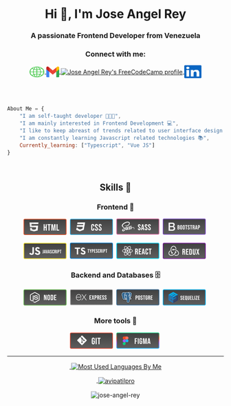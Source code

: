 <!-- <h1 align="center">
      <a href="https://git.io/typing-svg">
      <img src="https://readme-typing-svg.herokuapp.com/?font=roboto&color=%2364F73D&size=40&center=true&vCenter=true&lines=Hello!+👋;I'm+Jose+Angel+Rey...;Good+to+see+you+here!&center=true&size=35&color=4bc46b">
    </a>
</h1> -->

<!-- <h1 align="center">Hi <img src="./icons/Hi.gif" width="40px">, I'm Jose Angel Rey</h1> -->
<h1 align="center">Hi 👋, I'm Jose Angel Rey</h1>
<h3 align="center">A passionate Frontend Developer from Venezuela</h3>
<!-- <p align="center"> <img src="https://komarev.com/ghpvc/?username=Jose-Angel-Rey&label=Profile%20views&color=0f7d16&style=flat" alt="Jose-Angel-Rey" /> </p> -->

<h3 align="center">Connect with me:</h3>
<p align="center">
<!--   <a href="#" target="_blank">
    <img align="center" src="#" alt="Jose Angel Rey" height="30" width="40" />
  </a> -->
  <a href="https://jose-angel-rey.vercel.app/" target="_blank">
    <img align="center" src="./icons/Web.svg" alt="Jose Angel Rey" height="25" width="35" />
  </a>
  <a href="mailto:dev.joseangel.rey@gmail.com" target="_blank">
    <img align="center" src="./icons/logos_google-gmail.svg" alt="Jose Angel Rey" height="25" width="30" />
  </a>
 <a href="https://www.freecodecamp.org/jose-angel-rey" target="_blank">
    <img align="center" src="https://cdn.jsdelivr.net/npm/simple-icons@5.4.0/icons/freecodecamp.svg" alt="Jose Angel Rey's FreeCodeCamp profile" height="30" width="40" />
  </a>
  <a href="https://www.linkedin.com/in/jose-angel-rey/" target="_blank">
    <img align="center" src="./icons/logos_linkedin-icon.svg" alt="Jose Angel Rey" height="30" width="40" />
  </a>
</p>

<br><br>

```js
About Me = {
    "I am self-taught developer 👨🏻‍💻",
    "I am mainly interested in Frontend Development 💻",
    "I like to keep abreast of trends related to user interface design 🎨",
    "I am constantly learning Javascript related technologies 📚",
    Currently_learning: ["Typescript", "Vue JS"]
}
```

<br>
<!-- ----------------------------------------------------------------------------------- -->
<!-- <h2 align="center">Skills <img src = "https://media2.giphy.com/media/QssGEmpkyEOhBCb7e1/giphy.gif?cid=ecf05e47a0n3gi1bfqntqmob8g9aid1oyj2wr3ds3mg700bl&rid=giphy.gif" width = 32px></h2> -->
<h2 align="center">Skills 🦾</h2>

<h3 align="center">Frontend 🎨</h3>
<p align="center">     
<!--  These logos are copyrighted and may only be used in this Github profile -->
<code><img src="./icons//tech/HTML.png" alt="HTML5"/></code>&nbsp;
<code><img src="./icons//tech/CSS.png" alt="CSS"/></code>&nbsp;
<code><img src="./icons//tech/SASS.png" alt="SASS"/></code>&nbsp;
<code><img src="./icons//tech/Bootstrap.png" alt="Bootstrap"/></code>&nbsp;
</p>
<p align="center">     
<!--  These logos are copyrighted and may only be used in this Github profile  -->
<code><img src="./icons//tech/Javascript.png" alt="Javascript"/></code>&nbsp;
<code><img src="./icons//tech/Typescript.png" alt="Typescript"/></code>&nbsp;
<code><img src="./icons//tech/React.png" alt="React"/></code>&nbsp;
<code><img src="./icons//tech/Redux.png" alt="Redux"/></code>&nbsp;
</p>

<h3 align="center">Backend and Databases 🗄</h3>
<p align="center">     
<!--  These logos are copyrighted and may only be used in this Github profile -->
<code><img src="./icons//tech/Node.png" alt="Node"/></code>&nbsp;
<code><img src="./icons//tech/Express.png" alt="Express"/></code>&nbsp;
<code><img src="./icons//tech/Postgre.png" alt="Postgre"/></code>&nbsp;
<code><img src="./icons//tech/Sequelize.png" alt="Sequelize"/></code>&nbsp;
</p>

<h3 align="center">More tools 🔨</h3>
<p align="center">     
<!--  These logos are copyrighted and may only be used in this Github profile: https://github.com/Jose-Angel-Rey/Jose-Angel-Rey  -->
<code><img src="./icons//tech/GIT.png" alt="Gi"/></code>&nbsp;
<code><img src="./icons//tech/Figma.png" alt="Figma"/></code>&nbsp;
</p>
<!-- ------------------------------------------------------------------------------------- -->

---

<a href="https://avipatilweb.me/"><p align="center">&nbsp;<img align="center" src="https://github-readme-stats.vercel.app/api/top-langs/?username=Jose-Angel-Rey&theme=chartreuse-dark&layout=compact&langs_count=10&hide_border=true&show_icons=true" alt="Most Used Languages By Me"/></p></a>

<a href="https://avipatilweb.me/"><p align="center">&nbsp;<img align="center" href="https://github.com/Jose-Angel-Rey" src="https://github-readme-stats.vercel.app/api?username=Jose-Angel-Rey&theme=chartreuse-dark&show_icons=true" alt="avipatilpro"/></p></a>

<p align="center">
      <img align="center" src="https://github-readme-streak-stats.herokuapp.com/?user=jose-angel-rey&theme=chartreuse-dark&show_icons=true" alt="jose-angel-rey" />
</p>

<!-- 
<p align="center"> 
      <a href="https://github.com/ryo-ma/github-profile-trophy"><img align="center" src="https://github-profile-trophy.vercel.app/?username=jose-angel-rey&column=4&margin-w=20&margin-h=15&theme=onestar" alt="jose-angel-rey" /></a> 
</p>
 -->
 
<!-- 
<br/>
<a href="https://github.com/Jose-Angel-Rey/github-readme-activity-graph"><img alt="Subham Raoniar's Activity Graph" src="https://activity-graph.herokuapp.com/graph?username=Jose-Angel-Rey&bg_color=0D1117&color=4bc46b&line=4bc46b&point=FFFFFF&hide_border=true" /></a>
<br/>
 -->

<!-- ![Jose Angel Rey Github banner](Github-banner.webp) -->
<!-- ![Jose Angel Rey GitHub stats](https://github-readme-stats.vercel.app/api?username=Jose-Angel-Rey&show_icons=true&theme=chartreuse-dark) -->
<!-- [![Top Langs](https://github-readme-stats.vercel.app/api/top-langs/?username=Jose-Angel-Rey)](https://github.com/anuraghazra/github-readme-stats) -->
<!-- [![Readme Card](https://github-readme-stats.vercel.app/api/pin/?username=Jose-Angel-Rey&repo=Color-chartreuse-dark)](https://github.com/Jose-Angel-Rey/Color-flipper) -->

<!--
**Jose-Angel-Rey/Jose-Angel-Rey** is a ✨ _special_ ✨ repository because its `README.md` (this file) appears on your GitHub profile.

Here are some ideas to get you started:

- 🔭 I’m currently working on ...
- 🌱 I’m currently learning ...
- 👯 I’m looking to collaborate on ...
- 🤔 I’m looking for help with ...
- 💬 Ask me about ...
- 📫 How to reach me: ...
- 😄 Pronouns: ...
- ⚡ Fun fact: ...
-->



<!-- 
<table align="center">
  <tr>
    <td align="center" width="96">
      <a href="#">
        <img src="https://upload.wikimedia.org/wikipedia/commons/6/61/HTML5_logo_and_wordmark.svg" width="48" height="48" alt="HTML" />
      </a>
      <br>HTML 5
    </td>
    <td align="center" width="96">
      <a href="#">
        <img src="https://upload.wikimedia.org/wikipedia/commons/d/d5/CSS3_logo_and_wordmark.svg" width="48" height="48" alt="CSS" />
      </a>
      <br>CSS 3
    </td>
    <td align="center" width="96">
      <a href="#">
        <img src="https://upload.wikimedia.org/wikipedia/commons/9/99/Unofficial_JavaScript_logo_2.svg" width="48" height="48" alt="Javascript" />
      </a>
      <br>Javascript
    </td>
    <td align="center" width="96">
      <a href="#">
        <img src="https://www.vectorlogo.zone/logos/reactjs/reactjs-icon.svg" width="48" height="48" alt="ReactJS" />
      </a>
      <br>ReactJS
    </td>
    <td align="center" width="96">
      <a href="#">
        <img src="https://raw.githubusercontent.com/sachinverma53121/sachinverma53121/master/icons/redux.png" width="48" height="48" alt="Redux" />
      </a>
      <br>Redux
    <td align="center" width="96">
      <a href="#">
        <img src="https://raw.githubusercontent.com/sachinverma53121/sachinverma53121/master/icons/git.png" width="48" height="48" alt="Git" />
      </a>
      <br>Git
    </td>
  </tr>
    </td>
  <tr align="center">
    <td align="center" width="96">
      <a href="#">
        <img src="./img/vercel.svg" width="48" height="48" alt="Git" />
      </a>
      <br>Vercel
    </td>
    <td align="center"  width="96">
      <a href="#">
        <img src="https://upload.wikimedia.org/wikipedia/commons/9/9a/Visual_Studio_Code_1.35_icon.svg" width="48" height="48" alt="VScode" />
      </a>
      <br>VScode
    </td>
    <td align="center" width="96">
      <a href="#">
        <img src="https://upload.wikimedia.org/wikipedia/commons/d/d9/Node.js_logo.svg" width="48" height="48" alt="NodeJS" />
      </a>
      <br>NodeJS
    </td>
    <td align="center" width="96"> 
      <a href="#" >
        <img src="https://www.vectorlogo.zone/logos/expressjs/expressjs-icon.svg" width="48" height="48" alt="ExpressJS" />
      </a>
      <br>ExpressJS
    </td>
    <td align="center" width="96">
      <a href="#">
        <img src="https://www.vectorlogo.zone/logos/mongodb/mongodb-icon.svg" width="48" height="48" alt="MongoDB" />
      </a>
      <br>MongoDB
    </td> 
    <td align="center" width="96">
      <a href="#">
        <img src="https://raw.githubusercontent.com/sachinverma53121/sachinverma53121/master/icons/psql.png" width="48" height="48" alt="Postgresql" />
      </a>
      <br>Postgresql
    </td>
    <td align="center" width="96">
      <a href="#">
        <img src="https://www.vectorlogo.zone/logos/getpostman/getpostman-icon.svg" width="48" height="48" alt="Postman" />
      </a>
      <br>Postman
    </td> 
    <td align="center"  width="96">
      <a href="#">
        <img src="https://raw.githubusercontent.com/sachinverma53121/sachinverma53121/master/icons/github.png" width="48" height="48" alt="Github" />
      </a>
      <br>Github
    </td>
    <td align="center"  width="96">
      <a href="#">
        <img src="https://upload.wikimedia.org/wikipedia/commons/d/db/Npm-logo.svg" width="48" height="48" alt="npm" />
      </a>
      <br>npm
    </td>
  </tr>
</table>
 
-->
